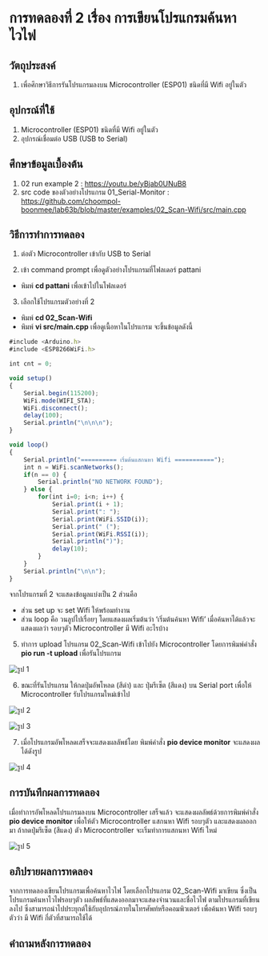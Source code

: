 # การทดลองที่ 2 เรื่อง การเขียนโปรแกรมค้นหาไวไฟ

## วัตถุประสงค์
1. เพื่อศึกษาวิธีการรันโปรแกรมลงบน Microcontroller (ESP01) ชนิดที่มี Wifi อยู่ในตัว

## อุปกรณ์ที่ใช้
1.	Microcontroller (ESP01) ชนิดที่มี Wifi อยู่ในตัว
2.	อุปกรณ์เชื่อมต่อ USB (USB to Serial)

## ศึกษาข้อมูลเบื้องต้น
1. 02 run example 2 : https://youtu.be/yBjab0UNuB8
2. src code ของตัวอย่างโปรแกรม 01_Serial-Monitor : https://github.com/choompol-boonmee/lab63b/blob/master/examples/02_Scan-Wifi/src/main.cpp

## วิธีการทำการทดลอง
1. ต่อตัว  Microcontroller เข้ากับ USB to Serial

2. เข้า command prompt เพื่อดูตัวอย่างโปรแกรมที่โฟลเดอร์ pattani
- พิมพ์ **cd pattani** เพื่อเข้าไปในโฟลเดอร์ 

3. เลือกใช้โปรแกรมตัวอย่างที่ 2
- พิมพ์ **cd 02_Scan-Wifi**
- พิมพ์ **vi src/main.cpp** เพื่อดูเนื้อหาในโปรแกรม จะขึ้นข้อมูลดังนี้
```javascript
#include <Arduino.h>
#include <ESP8266WiFi.h>

int cnt = 0;

void setup()
{
	Serial.begin(115200);
	WiFi.mode(WIFI_STA);
	WiFi.disconnect();
	delay(100);
	Serial.println("\n\n\n");
}

void loop()
{
	Serial.println("========== เริ่มต้นแสกนหา Wifi ===========");
	int n = WiFi.scanNetworks();
	if(n == 0) {
		Serial.println("NO NETWORK FOUND");
	} else {
		for(int i=0; i<n; i++) {
			Serial.print(i + 1);
			Serial.print(": ");
			Serial.print(WiFi.SSID(i));
			Serial.print(" (");
			Serial.print(WiFi.RSSI(i));
			Serial.println(")");
			delay(10);
		}
	}
	Serial.println("\n\n");
}
```
จากโปรแกรมที่ 2 จะแสดงข้อมูลแบ่งเป็น 2 ส่วนคือ 
-	ส่วน set up จะ set Wifi ให้พร้อมทำงาน
-	ส่วน loop คือ วนลูปไปเรื่อยๆ โดยแสดงผลเริ่มต้นว่า ‘เริ่มต้นค้นหา Wifi’ เมื่อค้นหาได้แล้วจะแสดงผลว่า รอบๆตัว Microcontroller มี Wifi อะไรบ้าง 

5. ทำการ upload โปรแกรม 02_Scan-Wifi เข้าไปยัง Microcontroller โดยการพิมพ์คำสั่ง **pio run -t upload** เพื่อรันโปรแกรม

![รูป 1](https://user-images.githubusercontent.com/80879886/112187786-fb76ff80-8c34-11eb-856d-1caa35024b92.JPG)

6. ขณะที่รันโปรแกรม ให้กดปุ่มอัพโหลด (สีดำ) และ ปุ่มรีเซ็ต (สีแดง) บน Serial port เพื่อให้ Microcontroller รับโปรแกรมใหม่เข้าไป

![รูป 2](https://user-images.githubusercontent.com/80879886/112187791-fc0f9600-8c34-11eb-904c-9d8b30db0ca4.JPG)

![รูป 3](https://user-images.githubusercontent.com/80879886/112187793-fca82c80-8c34-11eb-9861-5960e05978ce.JPG)

7. เมื่อโปรแกรมอัพโหลดเสร็จจะแสดงผลลัพธ์โดย พิมพ์คำสั่ง **pio device monitor** จะแสดงผลได้ดังรูป

![รูป 4](https://user-images.githubusercontent.com/80879886/112187796-fd40c300-8c34-11eb-8e12-ac99ddfc7e73.JPG)

## การบันทึกผลการทดลอง
เมื่อทำการอัพโหลดโปรแกรมลงบน Microcontroller เสร็จแล้ว จะแสดงผลลัพธ์ด้วยการพิมพ์คำสั่ง **pio device monitor** 
เพื่อให้ตัว Microcontroller แสกนหา Wifi รอบๆตัว และแสดงผลออกมา ถ้ากดปุ่มรีเซ็ต (สีแดง) ตัว Microcontroller จะเริ่มทำการแสกนหา Wifi ใหม่

![รูป 5](https://user-images.githubusercontent.com/80879886/112190317-76d9b080-8c37-11eb-9806-538a039431c8.JPG)

## อภิปรายผลการทดลอง
จากการทดลองเขียนโปรแกรมเพื่อค้นหาไวไฟ โดยเลือกโปรแกรม 02_Scan-Wifi มาเขียน ซึ่งเป็นโปรแกรมค้นหาไวไฟรอบๆตัว ผลลัพธ์ที่แสดงออกมาจะแสดงจำนวนและชื่อไวไฟ ตามโปรแกรมที่เขียนลงไป
ซึ่งสามารถนำไปประยุกต์ใช้กับอุปกรณ์ภายในโทรศัพท์หรือคอมพิวเตอร์ เพื่อค้นหา Wifi รอบๆตัวว่า มี Wifi กี่ตัวที่สามารถใช้ได้

## คำถามหลังการทดลอง
